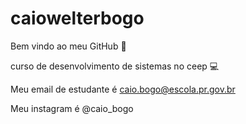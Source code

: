 # caiowelterbogo
Bem vindo ao meu GitHub 🚀

curso de desenvolvimento de sistemas no ceep 💻

Meu email de estudante é caio.bogo@escola.pr.gov.br

Meu instagram é @caio_bogo

